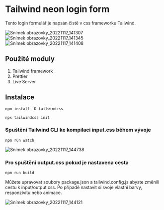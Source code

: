 # Tailwind neon login form
Tento login formulář je napsán čistě v css frameworku Tailwind.

![Snímek obrazovky_20221117_141307](https://user-images.githubusercontent.com/92738343/202461886-87fc5aed-eab3-41c2-b818-aa023d562d6a.png)
![Snímek obrazovky_20221117_141345](https://user-images.githubusercontent.com/92738343/202461901-a7a46888-f881-4fd4-a63a-318f3b37e2d4.png)
![Snímek obrazovky_20221117_141408](https://user-images.githubusercontent.com/92738343/202461922-47a3973c-8356-4ef8-b7c3-2e68f4cd0136.png)

## Použité moduly
1. Tailwind framework
2. Prettier
3. Live Server

## Instalace
```
npm install -D tailwindcss
```
```
npx tailwindcss init
```
### Spuštění Tailwind CLI ke kompilaci input.css během vývoje
```
npm run watch
```
![Snímek obrazovky_20221117_144738](https://user-images.githubusercontent.com/92738343/202463548-5f62a0ad-065b-40cc-88fd-b02b48a80bb1.png)

### Pro spuštění output.css pokud je nastavena cesta
```
npm run build
```
Můžete upravovat soubory package.json a tailwind.config.js abyste změnili cestu k input/output css.
Po případě nastavit si svoje vlastní barvy, responzivitu nebo animace.


![Snímek obrazovky_20221117_144121](https://user-images.githubusercontent.com/92738343/202461755-f7669f13-23c2-4e20-beda-7653e6621fcf.png)
